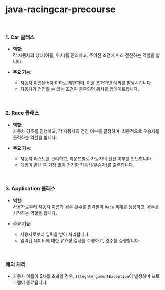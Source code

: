# java-racingcar-precourse



&nbsp;
&nbsp;



### 1. Car 클래스

- **역할**:  
  각 자동차의 상태(이름, 위치)를 관리하고, 주어진 조건에 따라 전진하는 역할을 합니다.
  
- **주요 기능**:
  - 자동차 이름을 5자 이하로 제한하며, 이를 초과하면 예외를 발생시킵니다.
  - 자동차가 전진할 수 있는 조건이 충족되면 위치를 업데이트합니다.

&nbsp;

### 2. Race 클래스

- **역할**:  
  자동차 경주를 진행하고, 각 자동차의 전진 여부를 결정하며, 최종적으로 우승자를 출력하는 역할을 합니다.
  
- **주요 기능**:
  - 자동차 리스트를 관리하고, 라운드별로 자동차의 전진 여부를 판단합니다.
  - 게임이 끝난 후 가장 많이 전진한 자동차(우승자)를 출력합니다.
  
&nbsp;

### 3. Application 클래스

- **역할**:  
  사용자로부터 자동차 이름과 경주 횟수를 입력받아 `Race` 객체를 생성하고, 경주를 시작하는 역할을 합니다.
  
- **주요 기능**:
  - 사용자로부터 입력을 받아 처리합니다.
  - 입력된 데이터에 대한 유효성 검사를 수행하고, 경주를 실행합니다.
  
&nbsp;

### 예외 처리
- 자동차 이름이 5자를 초과할 경우, `IllegalArgumentException`이 발생하며 프로그램이 종료됩니다.
